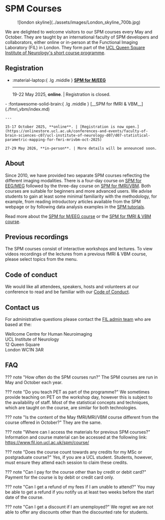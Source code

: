 # SPM Courses
<figure markdown>
  ![london skyline](../assets/images/London_skyline_700b.jpg)
  <figcaption></figcaption>
</figure>

We are delighted to welcome visitors to our SPM courses every May and October. They are taught by an international faculty of SPM developers and collaborators, either online or in-person at the Functional Imaging Laboratory (FIL) in London. They form part of the [UCL Queen Square Institute of Neurology's short course programme](https://www.ucl.ac.uk/ion/education).

## Registration
<div class="grid cards" markdown>

- :material-laptop:{ .lg .middle } [__SPM for M/EEG__](./eeg_meg/)

    ---

    19-22 May 2025, **online**. | Registration is closed.
</div>
<div class="grid cards" markdown>
- :fontawesome-solid-brain:{ .lg .middle } [__SPM for fMRI & VBM__](./fmri_vbm/index.md)

    ---

    15-17 October 2025, **online**. | [Registration is now open.](https://onlinestore.ucl.ac.uk/conferences-and-events/faculty-of-brain-sciences-c07/ucl-institute-of-neurology-d07/d07-statistical-parametric-mapping-for-fmri-mrivbm-oct-2025)

    27-29 May 2026, **in-person**. | More details will be announced soon.
    
</div>

## About
Since 2010, we have provided two separate SPM courses reflecting the different imaging modalities. There is a four-day course on [SPM for EEG/MEG](./eeg_meg/index.md) followed by the three-day course on [SPM for fMRI/VBM](./fmri_vbm/index.md). Both courses are suitable for beginners and more advanced users. We advise students to gain at least some minimal familiarity with the methodology, for example, from reading introductory articles available from the SPM webpage or by following data analysis examples in the [SPM tutorials](../tutorials/index.md).

Read more about the [SPM for M/EEG course](./eeg_meg/index.md) or the [SPM for fMRI & VBM course](./fmri_vbm/index.md).

## Previous recordings
The SPM courses consist of interactive workshops and lectures. To view videos recordings of the lectures from a previous fMRI & VBM course, please select topics from the menu.

## Code of conduct
We would like all attendees, speakers, hosts and volunteers at our conference to read and be familiar with our [Code of Conduct](conduct.md).

## Contact us
For administrative questions please contact the [FIL admin team](mailto:ion.fil.reception@ucl.ac.uk) who are based at the:

Wellcome Centre for Human Neuroimaging  
UCL Institute of Neurology  
12 Queen Square  
London WC1N 3AR

## FAQ

??? note "How often do the SPM courses run?"
    The SPM courses are run in May and October each year.

??? note "Do you teach PET as part of the programme?"
    We sometimes provide teaching on PET on the workshop day, however this is subject to the availability of staff. Most of the statistical concepts and techniques, which are taught on the course, are similar for both technologies.

??? note "Is the content of the May fMRI/MRI/VBM course different from the course offered in October?"
    They are the same.

??? note "Where can I access the materials for previous SPM courses?"
    Information and course material can be accessed at the following link: https://www.fil.ion.ucl.ac.uk/spm/course/

??? note "Does the course count towards any credits for my MSc or postgraduate course?"
    Yes, if you are a UCL student. Students, however, must ensure they attend each session to claim these credits.

??? note "Can I pay for the course other than by credit or debit card?"
    Payment for the course is by debit or credit card only.

??? note "Can I get a refund of my fees if I am unable to attend?"
    You may be able to get a refund if you notify us at least two weeks before the start date of the course.

??? note "Can I get a discount if I am unemployed?"
    We regret we are not able to offer any discounts other than the discounted rate for students.
